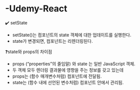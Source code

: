 # -Udemy-React

✔️ setState <br>
- setState()는 컴포넌트의 state 객체에 대한 업데이트를 실행한다. 
- state가 변경되면, 컴포넌트는 리렌더링된다.

❓state와 props의 차이점<br>
- props (“properties”의 줄임말) 와 state 는 일반 JavaScript 객체. 
- 두 객체 모두 렌더링 결과물에 영향을 주는 정보를 갖고 있는데
- props는 (함수 매개변수처럼) 컴포넌트에 전달됨.
- state는 (함수 내에 선언된 변수처럼) 컴포넌트 안에서 관리됨.
